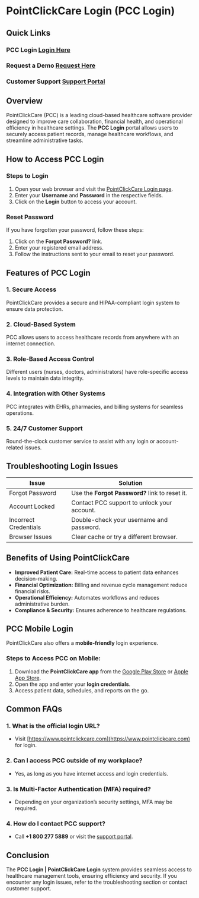 # PointClickCare Login (PCC Login)

## Quick Links

### PCC Login [Login Here](https://bit.ly/PointClickCareLogin)
### Request a Demo [Request Here](https://bit.ly/PointClickCareLogin)
### Customer Support [Support Portal](https://bit.ly/PointClickCareLogin)

## Overview

PointClickCare (PCC) is a leading cloud-based healthcare software provider designed to improve care collaboration, financial health, and operational efficiency in healthcare settings. The **PCC Login** portal allows users to securely access patient records, manage healthcare workflows, and streamline administrative tasks.


## How to Access PCC Login

### Steps to Login

1. Open your web browser and visit the [PointClickCare Login page](https://bit.ly/PointClickCareLogin).
2. Enter your **Username** and **Password** in the respective fields.
3. Click on the **Login** button to access your account.

### Reset Password

If you have forgotten your password, follow these steps:

1. Click on the **Forgot Password?** link.
2. Enter your registered email address.
3. Follow the instructions sent to your email to reset your password.

## Features of PCC Login

### 1. **Secure Access**
PointClickCare provides a secure and HIPAA-compliant login system to ensure data protection.

### 2. **Cloud-Based System**
PCC allows users to access healthcare records from anywhere with an internet connection.

### 3. **Role-Based Access Control**
Different users (nurses, doctors, administrators) have role-specific access levels to maintain data integrity.

### 4. **Integration with Other Systems**
PCC integrates with EHRs, pharmacies, and billing systems for seamless operations.

### 5. **24/7 Customer Support**
Round-the-clock customer service to assist with any login or account-related issues.

## Troubleshooting Login Issues

| Issue | Solution |
|-------|---------|
| Forgot Password | Use the **Forgot Password?** link to reset it. |
| Account Locked | Contact PCC support to unlock your account. |
| Incorrect Credentials | Double-check your username and password. |
| Browser Issues | Clear cache or try a different browser. |

## Benefits of Using PointClickCare

- **Improved Patient Care:** Real-time access to patient data enhances decision-making.
- **Financial Optimization:** Billing and revenue cycle management reduce financial risks.
- **Operational Efficiency:** Automates workflows and reduces administrative burden.
- **Compliance & Security:** Ensures adherence to healthcare regulations.

## PCC Mobile Login

PointClickCare also offers a **mobile-friendly** login experience.

### Steps to Access PCC on Mobile:

1. Download the **PointClickCare app** from the [Google Play Store](https://play.google.com) or [Apple App Store](https://www.apple.com/app-store/).
2. Open the app and enter your **login credentials**.
3. Access patient data, schedules, and reports on the go.

## Common FAQs

### 1. **What is the official login URL?**
   - Visit [https://www.pointclickcare.com](https://www.pointclickcare.com) for login.

### 2. **Can I access PCC outside of my workplace?**
   - Yes, as long as you have internet access and login credentials.

### 3. **Is Multi-Factor Authentication (MFA) required?**
   - Depending on your organization’s security settings, MFA may be required.

### 4. **How do I contact PCC support?**
   - Call **+1 800 277 5889** or visit the [support portal](https://www.pointclickcare.com/customer-support).

## Conclusion

The **PCC Login | PointClickCare Login** system provides seamless access to healthcare management tools, ensuring efficiency and security. If you encounter any login issues, refer to the troubleshooting section or contact customer support.
